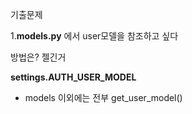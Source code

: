 기출문제

1.**models.py** 에서 user모델을 참조하고 싶다

방법은? 젤긴거

**settings.AUTH_USER_MODEL**

- models 이외에는 전부 get_user_model()
